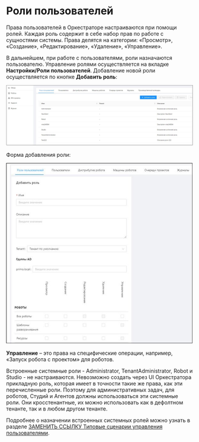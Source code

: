 # Роли пользователей

Права пользователей в Оркестраторе настраиваются при помощи ролей. Каждая роль содержит в себе набор прав по работе с сущностями системы. 
Права делятся на категории: «Просмотр», «Создание», «Редактирование», «Удаление», «Управление».

В дальнейшем, при работе с пользователями, роли назначаются пользователю. Управление ролями осуществляется на вкладке **Настройки/Роли пользователей**. 
Добавление новой роли осуществляется по кнопке **Добавить роль**:

![](../../../orchestrator-new/resources/orchestrator-admin/users/user-roles1.png)

Форма добавления роли:

![](../../../orchestrator-new/resources/orchestrator-admin/users/user-roles2.png)

**Управление** – это права на специфические операции, например, «Запуск робота с проектом» для роботов.

Встроенные системные роли - Administrator, TenantAdministrator, Robot и Studio - не настраиваются. 
Невозможно создать через UI Оркестратора прикладную роль, которая имеет в точности такие же права, как эти перечисленные роли. 
Поэтому для административных задач, для роботов, Студий и Агентов должны использоваться эти системные роли. 
Они кросстенантные, их можно использовать как в дефолтном тенанте, так и в любом другом тенанте. 

Подробнее о назначении встроенных системных ролей можно узнать в разделе [ЗАМЕНИТЬ ССЫЛКУ Типовые сценарии управления пользователями](https://docs.primo-rpa.ru/primo-rpa/orchestrator/settings/users/common-scenarios).
